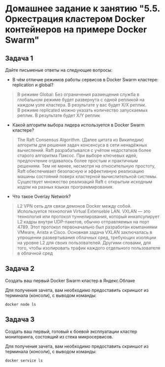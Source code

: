 # Домашнее задание к занятию "5.5. Оркестрация кластером Docker контейнеров на примере Docker Swarm"


## Задача 1

Дайте письменые ответы на следующие вопросы:

- В чём отличие режимов работы сервисов в Docker Swarm кластере: replication и global?
>В режиме Global: Без ограничения размещения служба в глобальном режиме будет развернута с одной репликой на каждом узле кластера. В результате у вас будет X/X реплик.  
В режиме replicated можно указать количество запускаемых реплик. В результате будет X/Y реплик 

- Какой алгоритм выбора лидера используется в Docker Swarm кластере?
> The Raft Consensus Algorithm. (Далее цитата из Википедии) алгоритм для решения задач консенсуса в сети ненадёжных вычислений. Raft разрабатывался с учётом недостатков более старого алгоритма Паксос. При выборе ключевых идей, предпочтение отдавалось более простым и практичным решениям. Тем не менее, несмотря на относительную простоту, Raft обеспечивает безопасную и эффективную реализацию машины состояний поверх кластерной вычислительной системы. Существует множество реализаций Raft с открытым исходным кодом на разных языках программирования.  
- Что такое Overlay Network?
> L2 VPN сеть для связи демонов Docker между собой. Используется технология Virtual Extenseble LAN. VXLAN — это технология или протокол туннелирования, который инкапсулирует L2 кадры внутри UDP-пакетов, обычно отправляемых на порт 4789. Этот протокол первоначально был разработан компаниями VMware, Arista и Cisco. Основная задача VXLAN заключалась в упрощении развертывания облачных сред, требующих изоляции на уровне L2 для своих пользователей. Другими словами, для того, чтобы изолировать трафик каждого отдельного пользователя в облачной сред

## Задача 2

Создать ваш первый Docker Swarm кластер в Яндекс.Облаке

Для получения зачета, вам необходимо предоставить скриншот из терминала (консоли), с выводом команды:
```
docker node ls
```

## Задача 3

Создать ваш первый, готовый к боевой эксплуатации кластер мониторинга, состоящий из стека микросервисов.

Для получения зачета, вам необходимо предоставить скриншот из терминала (консоли), с выводом команды:
```
docker service ls
```
